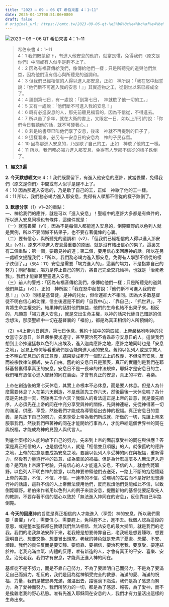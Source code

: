 ```yaml
---
title: "2023 – 09 – 06 QT 希伯來書 4：1~11"
date: 2025-04-12T00:51:06+0800
draft: false
# original_url: https://cmtc.tw/2023-09-06-qt-%e5%b8%8c%e4%bc%af%e4%be%86%e6%9b%b8-4%ef%bc%9a111
---
```


![2023 – 09 – 06 QT  希伯來書 4：1\~11](/images/qt.jpg  "2023 – 09 – 06 QT  希伯來書 4：1\~11")

> 希伯來書 4：1\~11  
> 4：1 我們既蒙留下，有進入他安息的應許，就當畏懼，免得我們（原文是你們）中間或有人似乎是趕不上了。  
> 4：2 因為有福音傳給我們，像傳給他們一樣；只是所聽見的道與他們無益，因為他們沒有信心與所聽見的道調和。  
> 4：3 但我們已經相信的人得以進入那安息，正如　神所說：「我在怒中起誓說：『他們斷不可進入我的安息！』」其實造物之工，從創世以來已經成全了。  
> 4：4 論到第七日，有一處說：「到第七日，　神就歇了他一切的工。」  
> 4：5 又有一處說：「他們斷不可進入我的安息！」  
> 4：6 既有必進安息的人，那先前聽見福音的，因為不信從，不得進去。  
> 4：7 所以過了多年，就在大衛的書上，又限定一日，如以上所引的說：「你們今日若聽他的話，就不可硬著心。」  
> 4：8 若是約書亞已叫他們享了安息，後來　神就不再提別的日子了。  
> 4：9 這樣看來，必另有一安息日的安息為　神的子民存留。  
> 4：10 因為那進入安息的，乃是歇了自己的工，正如　神歇了他的工一樣。  
> 4：11 所以，我們務必竭力進入那安息，免得有人學那不信從的樣子跌倒了。

**1.  經文3遍**

**2. 今天默想經文**來 4：1 我們既蒙留下，有進入他安息的應許，就當畏懼，免得我們（原文是你們）中間或有人似乎是趕不上了。  
4：10 因為那進入安息的，乃是歇了自己的工，正如　神歇了他的工一樣。  
4：11 所以，我們務必竭力進入那安息，免得有人學那不信從的樣子跌倒了。

**3. 默想分享**（1）v1\~2的重點：  
一、神給我們的應許，就是可以「進入安息」！聖經中的應許大多都是有條件的，所以進入安息同樣也有條件，這條件就是：  
（一）就當畏懼（v1），因為不是每個人都能進入安息的，倒斃曠野的以色列人就是實例，所以不要閒懶不結果子，也不要存著僥倖的心裏。  
（二）要有信心，與所聽見的道調和（v2）、「但我們已經相信的人得以進入那安息」（v3）。原來不能進入安息最重要的原因，就是沒有結出信心的果子。這裏又有二個重點：第一個，要聽見神的道；第二個，要用信心來回應神的話。所以在另一處經文提醒我們：「所以，我們務必竭力進入那安息，免得有人學那不信從的樣子跌倒了。」（來4：11）安息是需要「竭力進入的」，這裏的竭力，不是指靠自己的努力；剛好相反，竭力是停止自己的努力，將自己完全交託給神，也就是「治死老我」，我們才能靠著聖靈進入安息。  
（三）前人的警戒：「因為有福音傳給我們，像傳給他們一樣；只是所聽見的道與他們無益」（v2）、正如　神所說：「我在怒中起誓說：『他們斷不可進入我的安息！』」（v3）同樣是基督徒，是神的兒女，但命運卻大不相同。因為大多數基督徒不明白信心的功課，信主後還是不斷的「自我中心」、「靠自己」、「抓世界」，不肯將生命主權交託，結果神的話對他們無益，他們的生命也結不出果子來。相反的，凡願意「竭力進入安息」，就是交出生命主權，以神的話來代替自己錯誤的信念想法，那麼聖經中一切在基督裏的「福份」，都是為真正相信的人所預備的。

（2）v4上帝六日創造，第七日休息。舊約十誡中的第四誡，上帝嚴格吩咐神的兒女當守安息日，並且嚴格要求遵守，甚至要治死不肯乖乖守安息日的人。這使我們想到上帝揀選拯救以色列人出埃及，進入迦南應許之地，應許之地同時也是「安息之地」，足見上帝何等看重我們是否能夠進入祂的安息。舊約以色列人或是宗教人士不明白安息日的真正意義，結果變成死守一個形式上的教義，不但沒有安息，反而被宗教律法捆綁，失去自由。舊約的安息日只是預表，真正的實體則是我們在耶穌基督裏得享真正的安息。安息日不是一長串的律法規條，耶穌才是安息日的主，我們唯有憑信心進入耶穌的同在裏面，才會有真正的安息，真正的平安、喜樂。

上帝在創造後的第七天休息，其實上帝根本不必休息，而是要人休息。但是人為什麼需要休息？人在第六天創造，不是應該先工作六天，然後最後一天休息嗎？為什麼是先休息一天，然後再工作六天？我個人的看法這正是上帝的旨意，就是優先順序，人必須先在上帝的同在中充分享受與神的關係，先與神連結，先從神得著一切的滿足、供應、享受，然後我們才能成為導管給出去神的祝福。真正安息日的意義，是先放下自己的努力，先來享受上帝為我們所成就、所做的一切，先讓上帝來服事我們，然後我們帶著神的同在才能開始行事為人，才能帶給這個世界神的同在與祝福，才能成為神的見證人與代言人。

到底什麼樣的人能夠放下自己的努力，先來到上帝的面前享受神的同在與供應？答案是真正相信的人，也是信從的人，就是「相信並且順服」的人。就像舊約的應許之地，上帝的旨意是要成為安息之地，要讓以色列人享受神的同在與祝福，重新得力，然後有力量遵行神的旨意，成為萬民的祝福。但是為什麼這麼多人無法進入迦南？是因為上帝設下考驗，只有信心的人才能進入安息，不信的人，就會倒斃曠野。以色列人不明白神的旨意，以為神要帶領他們去送死，一路上不斷的抱怨懷疑上帝的美意，不信、不信、不信，一連串的不信，受環境的左右而不是好好思想遵行神的話語，這群不信的人上帝無法使用他們，反而厭煩他們竟能如此不信，以致倒斃曠野。希伯來作者用以色列人的例子來談安息，提醒新約的基督徒要記取先人的教訓，不要存著不信的惡心以致於「無法進入神同在的安息」，反倒靠自己半路倒斃。

**4. 今天的回應**神的旨意是真正相信的人才能進入（享受）神的安息，所以我們需要「畏懼」（v1），需要信心、需要趕上，免得趕不上，進不去。我個人認為這段的意思，或是整本聖經都在教導我們無法相信、無法安息的最大攔阻，就是我們的老我。我們的老我無法安靜下來，老我總是想要倚靠自己，老我總是想要賺取、想要證明自己、想要交換、想要冒出頭來，老我的特色就是充滿了憂慮、恐懼、不安、煩躁。我們的責任反而是要安靜、要倚靠、要相信，要治死老我，要享受、要連結於神。老我充滿血氣、肉體的反應，唯有新造的人，才會有真正的平安、喜樂、安息。治死老我，我們才有安息，才能真正進入神的同在。

基督徒不是不努力，而是不靠自己努力，不為了要證明自己而努力，不是為了要滿足自己而努力。相反的，我們是因為從神領受完全的救恩、滿滿的愛、滿滿的祝福、力量，我們是被恩典充滿，滿溢出去，路徑滴下脂油。我們是為了感恩而努力，為了愛神而努力。我們所努力的一切，都是為了感恩、報答，為了愛神，而不是攙雜老我的野心私慾。唯有先進入耶穌同在安息的人，我們才有力量活出這樣的生命出來。